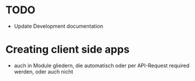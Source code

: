 # TODO

- Update Development documentation

# Creating client side apps

- auch in Module gliedern, die automatisch oder per API-Request required werden, oder auch nicht
